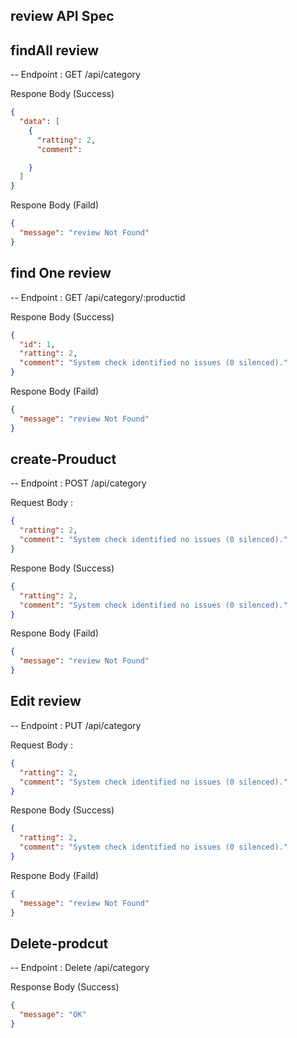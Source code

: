 ## review API Spec

## findAll review

-- Endpoint : GET /api/category

Respone Body (Success)

```json
{
  "data": [
    {
      "ratting": 2,
      "comment":

    }
  ]
}
```

Respone Body (Faild)

```json
{
  "message": "review Not Found"
}
```

## find One review

-- Endpoint : GET /api/category/:productid

Respone Body (Success)

```json
{
  "id": 1,
  "ratting": 2,
  "comment": "System check identified no issues (0 silenced)."
}
```

Respone Body (Faild)

```json
{
  "message": "review Not Found"
}
```

## create-Prouduct

-- Endpoint : POST /api/category

Request Body :

```json
{
  "ratting": 2,
  "comment": "System check identified no issues (0 silenced)."
}
```

Respone Body (Success)

```json
{
  "ratting": 2,
  "comment": "System check identified no issues (0 silenced)."
}
```

Respone Body (Faild)

```json
{
  "message": "review Not Found"
}
```

## Edit review

-- Endpoint : PUT /api/category

Request Body :

```json
{
  "ratting": 2,
  "comment": "System check identified no issues (0 silenced)."
}
```

Respone Body (Success)

```json
{
  "ratting": 2,
  "comment": "System check identified no issues (0 silenced)."
}
```

Respone Body (Faild)

```json
{
  "message": "review Not Found"
}
```

## Delete-prodcut

-- Endpoint : Delete /api/category

Response Body (Success)

```json
{
  "message": "OK"
}
```
